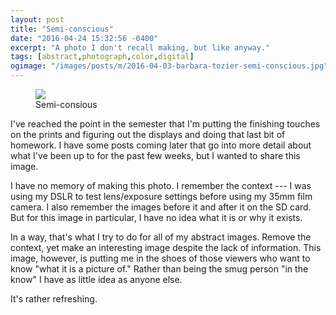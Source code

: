 ```yaml
---
layout: post
title: "Semi-conscious"
date: "2016-04-24 15:32:56 -0400"
excerpt: "A photo I don't recall making, but like anyway."
tags: [abstract,photograph,color,digital]
ogimage: "/images/posts/m/2016-04-03-barbara-tozier-semi-conscious.jpg"
---
```


<figure class="image-m-fig figure">
  <img class="image-m-img figure-img" src="/images/posts/m/2016-04-03-barbara-tozier-semi-conscious.jpg">
  <figcaption class="image-m-cap figure-caption">Semi-consious</figcaption>
</figure>

I've reached the point in the semester that I'm putting the finishing touches on the prints and figuring out the displays and doing that last bit of homework. I have some posts coming later that go into more detail about what I've been up to for the past few weeks, but I wanted to share this image.

I have no memory of making this photo. I remember the context --- I was using my DSLR to test lens/exposure settings before using my 35mm film camera. I also remember the images before it and after it on the SD card. But for this image in particular, I have no idea what it is or why it exists.

In a way, that's what I try to do for all of my abstract images. Remove the context, yet make an interesting image despite the lack of information. This image, however, is putting me in the shoes of those viewers who want to know "what it is a picture of." Rather than being the smug person "in the know" I have as little idea as anyone else.

It's rather refreshing.

